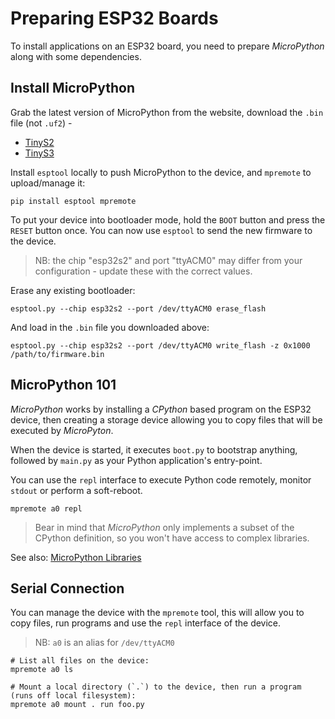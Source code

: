 Preparing ESP32 Boards
======================
To install applications on an ESP32 board, you need to prepare _MicroPython_ along with some dependencies.

Install MicroPython
-------------------
Grab the latest version of MicroPython from the website, download the `.bin` file (not `.uf2`) -
* [TinyS2](https://micropython.org/download/UM_TINYS2/)
* [TinyS3](https://micropython.org/download/UM_TINYS3/)

Install `esptool` locally to push MicroPython to the device, and `mpremote` to upload/manage it:

    pip install esptool mpremote

To put your device into bootloader mode, hold the `BOOT` button and press the `RESET` button once. You can now use
`esptool` to send the new firmware to the device.

> NB: the chip "esp32s2" and port "ttyACM0" may differ from your configuration - update these with the correct values.

Erase any existing bootloader:

    esptool.py --chip esp32s2 --port /dev/ttyACM0 erase_flash

And load in the `.bin` file you downloaded above:

    esptool.py --chip esp32s2 --port /dev/ttyACM0 write_flash -z 0x1000 /path/to/firmware.bin

MicroPython 101
---------------
_MicroPython_ works by installing a _CPython_ based program on the ESP32 device, then creating a storage device allowing
you to copy files that will be executed by _MicroPyton_.

When the device is started, it executes `boot.py` to bootstrap anything, followed by `main.py` as your Python 
application's entry-point.

You can use the `repl` interface to execute Python code remotely, monitor `stdout` or perform a soft-reboot.

    mpremote a0 repl

> Bear in mind that _MicroPython_ only implements a subset of the CPython definition, so you won't have access to 
> complex libraries.

See also: [MicroPython Libraries](https://github.com/micropython/micropython-lib)

Serial Connection
-----------------
You can manage the device with the `mpremote` tool, this will allow you to copy files, run programs and use the `repl`
interface of the device.

> NB: `a0` is an alias for `/dev/ttyACM0`

    # List all files on the device:
    mpremote a0 ls

    # Mount a local directory (`.`) to the device, then run a program (runs off local filesystem):
    mpremote a0 mount . run foo.py
